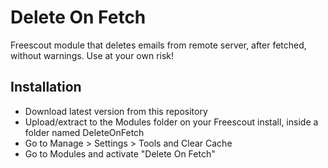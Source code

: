 # Delete On Fetch
Freescout module that deletes emails from remote server, after fetched, without warnings.
Use at your own risk!

## Installation
* Download latest version from this repository
* Upload/extract to the Modules folder on your Freescout install, inside a folder named DeleteOnFetch
* Go to Manage > Settings > Tools and Clear Cache
* Go to Modules and activate "Delete On Fetch"